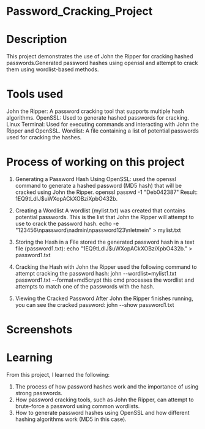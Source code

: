 # Password_Cracking_Project

# Description
This project demonstrates the use of John the Ripper for cracking hashed passwords.Generated password hashes using openssl and attempt to crack them using wordlist-based methods.

# Tools used
John the Ripper: A password cracking tool that supports multiple hash algorithms.
OpenSSL: Used to generate hashed passwords for cracking.
Linux Terminal: Used for executing commands and interacting with John the Ripper and OpenSSL.
Wordlist: A file containing a list of potential passwords used for cracking the hashes.

# Process of working on this project
1. Generating a Password Hash Using OpenSSL:
used the openssl command to generate a hashed password (MD5 hash) that will be cracked using John the Ripper.
openssl passwd -1 "Deb042387"
Result:
$1$EQ9tLdIJ$uWXopACkXOBziXpbO432b.

2. Creating a Wordlist
A wordlist (mylist.txt) was created that contains potential passwords. This is the list that John the Ripper will attempt to use to crack the password hash.
echo -e "123456\npassword\nadmin\npassword123\nletmein" > mylist.txt

3. Storing the Hash in a File
stored the generated password hash in a text file (password1.txt):
echo "$1$EQ9tLdIJ$uWXopACkXOBziXpbO432b." > password1.txt

4. Cracking the Hash with John the Ripper
used the following command to attempt cracking the password hash:
john --wordlist=mylist1.txt password1.txt --format=md5crypt
this cmd processes the wordlist and attempts to match one of the passwords with the hash.

5. Viewing the Cracked Password
After John the Ripper finishes running, you can see the cracked password:
john --show password1.txt

# Screenshots

# Learning
From this project, I learned the following:

1. The process of how password hashes work and the importance of using strong passwords.
2. How password cracking tools, such as John the Ripper, can attempt to brute-force a password using common wordlists.
3. How to generate password hashes using OpenSSL and how different hashing algorithms work (MD5 in this case).




